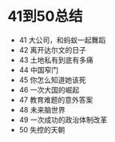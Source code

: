 
# 41到50总结

* 41 大公司，和蚂蚁一起舞蹈
* 42 离开达尔文的日子
* 43 土地私有到底有多痛
* 44 中国窄门
* 45 你怎么知道她该死
* 46 一次大国的崛起
* 47 教育难题的意外答案
* 48 未来脑世界
* 49 一次成功的政治体制改革
* 50 失控的天朝